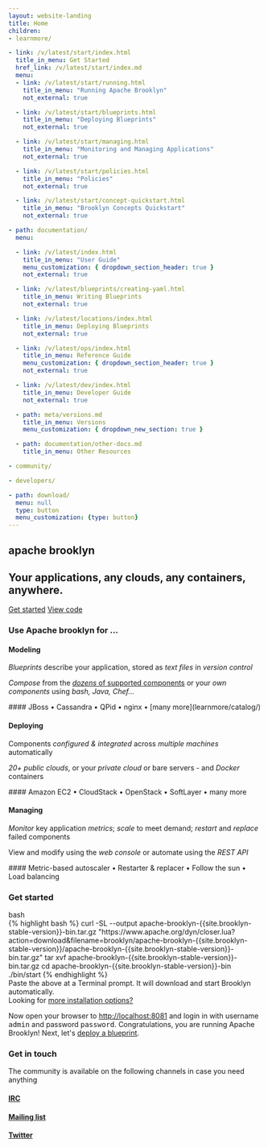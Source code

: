 ```yaml
---
layout: website-landing
title: Home
children:
- learnmore/

- link: /v/latest/start/index.html
  title_in_menu: Get Started
  href_link: /v/latest/start/index.md
  menu:
  - link: /v/latest/start/running.html
    title_in_menu: "Running Apache Brooklyn"
    not_external: true

  - link: /v/latest/start/blueprints.html
    title_in_menu: "Deploying Blueprints"
    not_external: true

  - link: /v/latest/start/managing.html
    title_in_menu: "Monitoring and Managing Applications"
    not_external: true

  - link: /v/latest/start/policies.html
    title_in_menu: "Policies"
    not_external: true

  - link: /v/latest/start/concept-quickstart.html
    title_in_menu: "Brooklyn Concepts Quickstart"
    not_external: true

- path: documentation/
  menu:

  - link: /v/latest/index.html
    title_in_menu: "User Guide"
    menu_customization: { dropdown_section_header: true }
    not_external: true

  - link: /v/latest/blueprints/creating-yaml.html
    title_in_menu: Writing Blueprints
    not_external: true

  - link: /v/latest/locations/index.html
    title_in_menu: Deploying Blueprints
    not_external: true

  - link: /v/latest/ops/index.html
    title_in_menu: Reference Guide
    menu_customization: { dropdown_section_header: true }
    not_external: true

  - link: /v/latest/dev/index.html
    title_in_menu: Developer Guide
    not_external: true

  - path: meta/versions.md
    title_in_menu: Versions
    menu_customization: { dropdown_new_section: true }

  - path: documentation/other-docs.md
    title_in_menu: Other Resources

- community/

- developers/

- path: download/
  menu: null
  type: button
  menu_customization: {type: button}
---
```


<section class="text-center hero" markdown="1">

# <span class="text-apache">apache</span> <span class="text-brooklyn">brooklyn</span>

## Your applications, any clouds, any containers, anywhere.
 
<a href="#get-started" class="btn btn-primary btn-lg">Get started</a>
<a href="https://github.com/apache/brooklyn" class="btn btn-link btn-lg"><i class="fa fa-fw fa-github"></i> View code</a>

</section>

<section class="container about">
<h3 class="text-center">Use Apache brooklyn for &hellip;</h3>
<div class="row">

<div class="col-md-4" markdown="1">
<p>
<span class="fa-stack fa-2x">
<i class="fa fa-circle-thin fa-stack-2x "></i>
<i class="fa fa-archive fa-stack-1x modeling"></i>
</span>
</p>

#### Modeling

*Blueprints* describe your application, stored as *text files* in *version control*

*Compose* from the [*dozens* of supported components](learnmore/catalog/) or your *own components* using *bash, Java, Chef...*

<div class="text-muted" markdown="1">
#### JBoss &bull; Cassandra &bull; QPid &bull; nginx &bull; [many more](learnmore/catalog/)
</div>
</div>

<div class="col-md-4" markdown="1">
<p>
<span class="fa-stack fa-2x">
<i class="fa fa-circle-thin fa-stack-2x "></i>
<i class="fa fa-rocket fa-stack-1x deploying"></i>
</span>
</p>

#### Deploying

Components *configured &amp; integrated* across *multiple machines* automatically

*20+ public clouds*, or your *private cloud* or bare servers - and *Docker* containers

<div class="text-muted" markdown="1">
#### Amazon EC2 &bull; CloudStack &bull; OpenStack &bull; SoftLayer &bull; many more
</div>
</div>

<div class="col-md-4" markdown="1">
<p>
<span class="fa-stack fa-2x">
<i class="fa fa-circle-thin fa-stack-2x "></i>
<i class="fa fa-cog fa-stack-1x managing"></i>
</span>
</p>

#### Managing

*Monitor* key application *metrics*; *scale* to meet demand; *restart* and *replace* failed components

View and modify using the *web console* or automate using the *REST API*

<div class="text-muted" markdown="1">
#### Metric-based autoscaler &bull; Restarter &amp; replacer &bull; Follow the sun &bull; Load balancing 
</div>

</div>
</div>
</section>


<section class="jumbotron get-started" id="get-started">
  <div class="container">
    <div class="row">
      <div class="col-md-12">
        <h3 class="text-center">Get started</h3>
        <div class="shell">
          <div class="shell-toolbar">
            <i class="red"></i>
            <i class="yellow"></i>
            <i class="green"></i>
            <span>bash</span>
          </div>
{% highlight bash %}
curl -SL --output apache-brooklyn-{{site.brooklyn-stable-version}}-bin.tar.gz "https://www.apache.org/dyn/closer.lua?action=download&filename=brooklyn/apache-brooklyn-{{site.brooklyn-stable-version}}/apache-brooklyn-{{site.brooklyn-stable-version}}-bin.tar.gz"
tar xvf apache-brooklyn-{{site.brooklyn-stable-version}}-bin.tar.gz
cd apache-brooklyn-{{site.brooklyn-stable-version}}-bin
./bin/start
{% endhighlight %}
        </div>
        <div class="text-muted row">
          <div class="col-md-9">Paste the above at a Terminal prompt. It will download and start Brooklyn automatically.</div>
          <div class="col-md-3 text-rigth">Looking for <a href="{{ site.path.guide }}/start/running.html">more installation options?</a></div>
        </div>
        <p>Now open your browser to <a href="http://localhost:8081/">http://localhost:8081</a> and login in with username <tt>admin</tt> and password <tt>password</tt>. Congratulations, you are running Apache Brooklyn! Next, let's <a href="{{ site.path.guide }}/start/blueprints.html">deploy a blueprint</a>.</p>
      </div>
    </div>
  </div>
</section>

<section class="container text-center social">
    <div class="row">
        <div class="col-md-12">
            <h3 class="text-center">Get in touch</h3>
            <p>The community is available on the following channels in case you need anything</p>
        </div>
        <div class="col-sm-4">
            <a href="http://webchat.freenode.net/?channels=brooklyncentral"
               data-toggle="tooltip" data-placement="bottom" title="IRC: freenode #brooklyncentral">
                <p>
                    <span class="fa-stack fa-2x">
                        <i class="fa fa-circle-thin fa-stack-2x"></i>
                        <i class="fa fa-slack fa-stack-1x"></i>
                    </span>
                </p>
                <h4 id="deploy">IRC</h4>
            </a>
        </div>
        <div class="col-sm-4">
            <a href="https://lists.apache.org/list.html?dev@brooklyn.apache.org"
               data-toggle="tooltip" data-placement="bottom" title="Mailing list: dev@brooklyn.apache.org">
                <p>
                    <span class="fa-stack fa-2x">
                        <i class="fa fa-circle-thin fa-stack-2x"></i>
                        <i class="fa fa-envelope-o fa-stack-1x"></i>
                    </span>
                </p>
                <h4 id="deploy">Mailing list</h4>
            </a>
        </div>
        <div class="col-sm-4">
            <a href="https://twitter.com/#!/search?q=brooklyncentral"
               data-toggle="tooltip" data-placement="bottom" title="Twitter: @brooklyncentral"/>
                <p>
                    <span class="fa-stack fa-2x">
                        <i class="fa fa-circle-thin fa-stack-2x"></i>
                        <i class="fa fa-twitter fa-stack-1x"></i>
                    </span>
                </p>
                <h4 id="deploy">Twitter</h4>
            </a>
        </div>
    </div>
</section>

